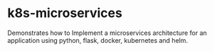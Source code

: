 # k8s-microservices
Demonstrates how to Implement a microservices architecture for an application using python, flask, docker,  kubernetes and helm.
